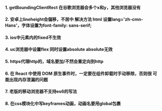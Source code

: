 #### 1. getBoundingClientRect 在谷歌浏览器会多个x和y，其他浏览器没有

#### 2. 安卓上lineheight会偏移，不居中    解决方法  html 设置lang='zh-cmn-Hans'，字体设置为font-family: sans-serif;

#### 3. ios中元素内的fixed不生效

#### 4. uc浏览器中设置flex 同时设置absolute absolute无效

#### 5. https代理http的，域名要加/不然会重定向到http

#### 6. 在 React 中使用 DOM 原生事件时，一定要在组件卸载时手动移除，否则很 可能出现内存泄漏的问题

#### 7. 老版的移动浏览器不支持es6的写法

#### 8. 在css模块化中写keyframes动画，动画名要用global包裹